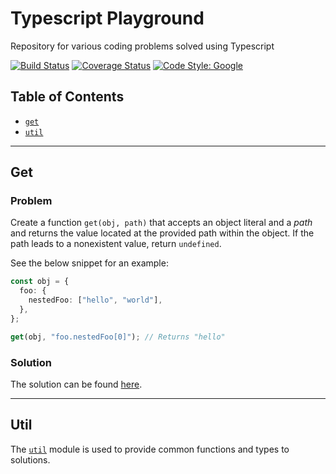 # Typescript Playground
Repository for various coding problems solved using Typescript

[![Build Status](https://travis-ci.org/Drew-Kimberly/ts-playground.svg?branch=master)](https://travis-ci.org/Drew-Kimberly/ts-playground)
[![Coverage Status](https://coveralls.io/repos/github/Drew-Kimberly/ts-playground/badge.svg?branch=master)](https://coveralls.io/github/Drew-Kimberly/ts-playground?branch=master)
[![Code Style: Google](https://img.shields.io/badge/code%20style-google-blueviolet.svg)](https://github.com/google/gts)

## Table of Contents
- [`get`](#get)
- [`util`](#util)

---

## Get

### Problem
Create a function `get(obj, path)` that accepts an object literal and a _path_ and returns
the value located at the provided path within the object. If the path leads to a nonexistent
value, return `undefined`.

See the below snippet for an example:
```typescript
const obj = {
  foo: {
    nestedFoo: ["hello", "world"],
  },
};

get(obj, "foo.nestedFoo[0]"); // Returns "hello"
```

### Solution
The solution can be found [here](./src/get/index.ts).

---

## Util
The [`util`](./src/util/index.ts) module is used to provide common functions
and types to solutions.
